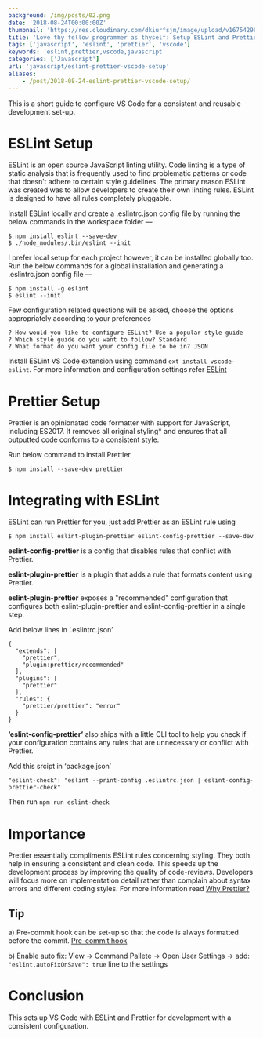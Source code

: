 ```yaml
---
background: /img/posts/02.png
date: '2018-08-24T00:00:00Z'
thumbnail: 'https://res.cloudinary.com/dkiurfsjm/image/upload/v1675429691/JavaScript_v4qblf.jpg'
title: 'Love thy fellow programmer as thyself: Setup ESLint and Prettier in VSCode'
tags: ['javascript', 'eslint', 'prettier', 'vscode']
keywords: 'eslint,prettier,vscode,javascript'
categories: ['Javascript']
url: 'javascript/eslint-prettier-vscode-setup'
aliases:
    - /post/2018-08-24-eslint-prettier-vscode-setup/
---
```


This is a short guide to configure VS Code for a consistent and reusable development set-up.

# ESLint Setup

ESLint is an open source JavaScript linting utility. Code linting is a type of static analysis that is frequently used to find problematic patterns or code that doesn’t adhere to certain style guidelines. The primary reason ESLint was created was to allow developers to create their own linting rules. ESLint is designed to have all rules completely pluggable.

Install ESLint locally and create a .eslintrc.json config file by running the below commands in the workspace folder —

```
$ npm install eslint --save-dev
$ ./node_modules/.bin/eslint --init
```

I prefer local setup for each project however, it can be installed globally too. Run the below commands for a global installation and generating a .eslintrc.json config file —

```
$ npm install -g eslint
$ eslint --init
```

Few configuration related questions will be asked, choose the options appropriately according to your preferences

```
? How would you like to configure ESLint? Use a popular style guide
? Which style guide do you want to follow? Standard
? What format do you want your config file to be in? JSON
```

Install ESLint VS Code extension using command `ext install vscode-eslint`. For more information and configuration settings refer [ESLint](https://marketplace.visualstudio.com/items?itemName=dbaeumer.vscode-eslint)

# Prettier Setup

Prettier is an opinionated code formatter with support for JavaScript, including ES2017. It removes all original styling\* and ensures that all outputted code conforms to a consistent style.

Run below command to install Prettier

```
$ npm install --save-dev prettier
```

# Integrating with ESLint

ESLint can run Prettier for you, just add Prettier as an ESLint rule using

```
$ npm install eslint-plugin-prettier eslint-config-prettier --save-dev
```

**eslint-config-prettier** is a config that disables rules that conflict with Prettier.

**eslint-plugin-prettier** is a plugin that adds a rule that formats content using Prettier.

**eslint-plugin-prettier** exposes a "recommended" configuration that configures both eslint-plugin-prettier and eslint-config-prettier in a single step.

Add below lines in ‘.eslintrc.json’

```
{
  "extends": [
    "prettier",
    "plugin:prettier/recommended"
  ],
  "plugins": [
    "prettier"
  ],
  "rules": {
    "prettier/prettier": "error"
  }
}
```

**‘eslint-config-prettier’** also ships with a little CLI tool to help you check if your configuration contains any rules that are unnecessary or conflict with Prettier.

Add this srcipt in ‘package.json’

```
"eslint-check": "eslint --print-config .eslintrc.json | eslint-config-prettier-check"
```

Then run `npm run eslint-check`

# Importance

Prettier essentially compliments ESLint rules concerning styling. They both help in ensuring a consistent and clean code. This speeds up the development process by improving the quality of code-reviews. Developers will focus more on implementation detail rather than complain about syntax errors and different coding styles. For more information read [Why Prettier?](https://prettier.io/docs/en/why-prettier.html)

## Tip

a) Pre-commit hook can be set-up so that the code is always formatted before the commit. [Pre-commit hook](https://gist.github.com/cadebward/c26e218220d653385d876f9a81308140)

b) Enable auto fix: View → Command Pallete → Open User Settings → add: `"eslint.autoFixOnSave": true` line to the settings

# Conclusion

This sets up VS Code with ESLint and Prettier for development with a consistent configuration.
